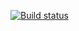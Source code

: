 [![Build status](https://ci.appveyor.com/api/projects/status/30m14vmh3lqaugk5?svg=true)](https://ci.appveyor.com/project/AlexandrKoller/dnd2)